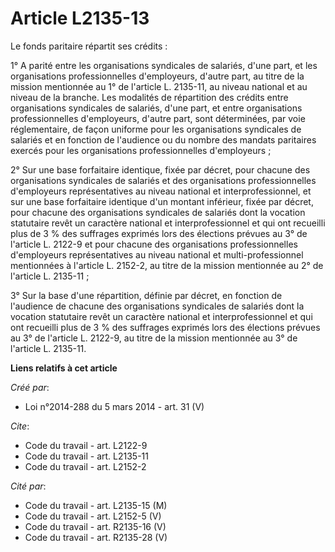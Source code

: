 # Article L2135-13

Le fonds paritaire répartit ses crédits : 

1° A parité entre les organisations syndicales de salariés, d'une part, et les organisations professionnelles d'employeurs,
d'autre part, au titre de la mission mentionnée au 1° de l'article L. 2135-11, au niveau national et au niveau de la branche.
Les modalités de répartition des crédits entre organisations syndicales de salariés, d'une part, et entre organisations
professionnelles d'employeurs, d'autre part, sont déterminées, par voie réglementaire, de façon uniforme pour les
organisations syndicales de salariés et en fonction de l'audience ou du nombre des mandats paritaires exercés pour les
organisations professionnelles d'employeurs ; 

2° Sur une base forfaitaire identique, fixée par décret, pour chacune des organisations syndicales de salariés et des
organisations professionnelles d'employeurs représentatives au niveau national et interprofessionnel, et sur une base
forfaitaire identique d'un montant inférieur, fixée par décret, pour chacune des organisations syndicales de salariés dont la
vocation statutaire revêt un caractère national et interprofessionnel et qui ont recueilli plus de 3 % des suffrages exprimés
lors des élections prévues au 3° de l'article L. 2122-9 et pour chacune des organisations professionnelles d'employeurs
représentatives au niveau national et multi-professionnel mentionnées à l'article L. 2152-2, au titre de la mission
mentionnée au 2° de l'article L. 2135-11 ; 

3° Sur la base d'une répartition, définie par décret, en fonction de l'audience de chacune des organisations syndicales de
salariés dont la vocation statutaire revêt un caractère national et interprofessionnel et qui ont recueilli plus de 3 % des
suffrages exprimés lors des élections prévues au 3° de l'article L. 2122-9, au titre de la mission mentionnée au 3° de
l'article L. 2135-11.

**Liens relatifs à cet article**

_Créé par_:

  - Loi n°2014-288 du 5 mars 2014 - art. 31 (V)

_Cite_:

  - Code du travail - art. L2122-9
  - Code du travail - art. L2135-11
  - Code du travail - art. L2152-2

_Cité par_:

  - Code du travail - art. L2135-15 (M)
  - Code du travail - art. L2152-5 (V)
  - Code du travail - art. R2135-16 (V)
  - Code du travail - art. R2135-28 (V)
